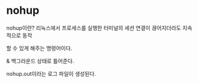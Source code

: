 # nohup

 nohup이란? 리눅스에서 프로세스를 실행한 터미널의 세션 연결이 끊어지더라도 지속적으로 동작

할 수 있게 해주는 명령어이다.

&  백그라운드 상태로 틀어준다.

 nohup.out이라는 로그 파일이 생성된다.

